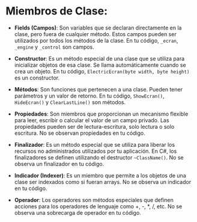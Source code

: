 # Miembros de Clase:

- **Fields (Campos)**: Son variables que se declaran directamente en la clase, pero fuera de cualquier método. Estos campos pueden ser utilizados por todos los métodos de la clase. En tu código, `_ecran`, `_engine` y `_control` son campos.

- **Constructor**: Es un método especial de una clase que se utiliza para inicializar objetos de esa clase. Se llama automáticamente cuando se crea un objeto. En tu código, `ElectricEcran(byte width, byte height)` es un constructor.

- **Métodos**: Son funciones que pertenecen a una clase. Pueden tener parámetros y un valor de retorno. En tu código, `ShowEcran()`, `HideEcran()` y `ClearLastLine()` son métodos.

- **Propiedades**: Son miembros que proporcionan un mecanismo flexible para leer, escribir o calcular el valor de un campo privado. Las propiedades pueden ser de lectura-escritura, solo lectura o solo escritura. No se observan propiedades en tu código.

- **Finalizador**: Es un método especial que se utiliza para liberar los recursos no administrados utilizados por tu aplicación. En C#, los finalizadores se definen utilizando el destructor `~ClassName()`. No se observa un finalizador en tu código.

- **Indicador (Indexer)**: Es un miembro que permite a los objetos de una clase ser indexados como si fueran arrays. No se observa un indicador en tu código.

- **Operador**: Los operadores son métodos especiales que definen acciones para los operadores de lenguaje como +, -, *, /, etc. No se observa una sobrecarga de operador en tu código.
